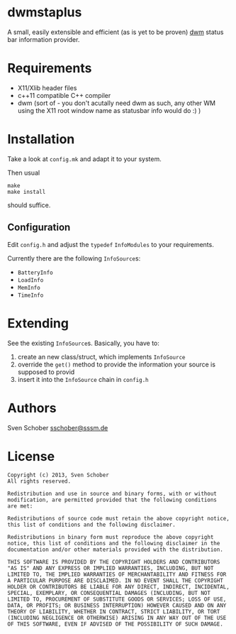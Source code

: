 # dwmstaplus

A small, easily extensible and efficient (as is yet to be proven)
[dwm](http://dwm.suckless.org) status bar information provider.

# Requirements

- X11/Xlib header files
- c++11 compatible C++ compiler
- dwm (sort of - you don't acutally need dwm as such, any other WM using the X11 root window name as statusbar info would do :) )

# Installation

Take a look at `config.mk` and adapt it to your system.

Then usual

````
make
make install
````

should suffice.

## Configuration

Edit `config.h` and adjust the `typedef` `InfoModules` to your
requirements.

Currently there are the following `InfoSource`s:

- `BatteryInfo`
- `LoadInfo`
- `MemInfo`
- `TimeInfo`

# Extending

See the existing `InfoSource`s. Basically, you have to:

1. create an new class/struct, which implements `InfoSource`
2. override the `get()` method to provide the information your
   source is supposed to provid
3. insert it into the `InfoSource` chain in `config.h`

# Authors

Sven Schober <sschober@sssm.de>

# License

````
Copyright (c) 2013, Sven Schober
All rights reserved.

Redistribution and use in source and binary forms, with or without
modification, are permitted provided that the following conditions
are met:

Redistributions of source code must retain the above copyright notice,
this list of conditions and the following disclaimer.

Redistributions in binary form must reproduce the above copyright
notice, this list of conditions and the following disclaimer in the
documentation and/or other materials provided with the distribution.

THIS SOFTWARE IS PROVIDED BY THE COPYRIGHT HOLDERS AND CONTRIBUTORS
"AS IS" AND ANY EXPRESS OR IMPLIED WARRANTIES, INCLUDING, BUT NOT
LIMITED TO, THE IMPLIED WARRANTIES OF MERCHANTABILITY AND FITNESS FOR
A PARTICULAR PURPOSE ARE DISCLAIMED. IN NO EVENT SHALL THE COPYRIGHT
HOLDER OR CONTRIBUTORS BE LIABLE FOR ANY DIRECT, INDIRECT, INCIDENTAL,
SPECIAL, EXEMPLARY, OR CONSEQUENTIAL DAMAGES (INCLUDING, BUT NOT
LIMITED TO, PROCUREMENT OF SUBSTITUTE GOODS OR SERVICES; LOSS OF USE,
DATA, OR PROFITS; OR BUSINESS INTERRUPTION) HOWEVER CAUSED AND ON ANY
THEORY OF LIABILITY, WHETHER IN CONTRACT, STRICT LIABILITY, OR TORT
(INCLUDING NEGLIGENCE OR OTHERWISE) ARISING IN ANY WAY OUT OF THE USE
OF THIS SOFTWARE, EVEN IF ADVISED OF THE POSSIBILITY OF SUCH DAMAGE.
````
